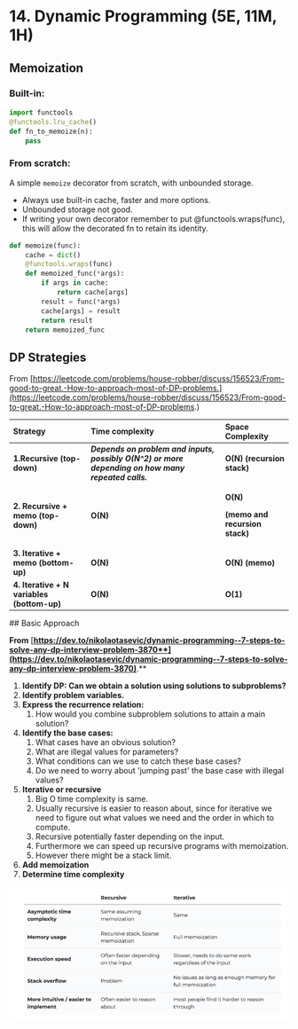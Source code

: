 # 14. Dynamic Programming \(5E, 11M, 1H\)

## Memoization 

### Built-in: 

```python
import functools
@functools.lru_cache()
def fn_to_memoize(n):
    pass
```

### From scratch:  

A simple `memoize` decorator from scratch, with unbounded storage.

* Always use built-in cache, faster and more options.  
* Unbounded storage not good. 
* If writing your own decorator remember to put @functools.wraps\(func\), this will allow the decorated fn to retain its identity.

```python
def memoize(func):
    cache = dict()
    @functools.wraps(func)
    def memoized_func(*args):
        if args in cache:
            return cache[args]
        result = func(*args)
        cache[args] = result
        return result
    return memoized_func
```

## DP Strategies

From [https://leetcode.com/problems/house-robber/discuss/156523/From-good-to-great.-How-to-approach-most-of-DP-problems.](https://leetcode.com/problems/house-robber/discuss/156523/From-good-to-great.-How-to-approach-most-of-DP-problems.) 

<table>
  <thead>
    <tr>
      <th style="text-align:left">Strategy</th>
      <th style="text-align:left">Time complexity</th>
      <th style="text-align:left">Space Complexity</th>
    </tr>
  </thead>
  <tbody>
    <tr>
      <td style="text-align:left"><b>1.Recursive (top-down)</b>
      </td>
      <td style="text-align:left"><em><b>Depends on problem and inputs, possibly O(N^2) or more depending on how many repeated calls. </b></em>
      </td>
      <td style="text-align:left"><b>O(N) (recursion stack)</b>
      </td>
    </tr>
    <tr>
      <td style="text-align:left"><b>2. Recursive + memo (top-down)</b>
      </td>
      <td style="text-align:left"><b>O(N)</b>
      </td>
      <td style="text-align:left">
        <p><b>O(N) </b>
        </p>
        <p><b>(memo and recursion stack)</b>
        </p>
      </td>
    </tr>
    <tr>
      <td style="text-align:left"><b>3. Iterative + memo (bottom-up)</b>
      </td>
      <td style="text-align:left"><b>O(N)</b>
      </td>
      <td style="text-align:left"><b>O(N) (memo)</b>
      </td>
    </tr>
    <tr>
      <td style="text-align:left"><b>4. Iterative + N variables (bottom-up)</b>
      </td>
      <td style="text-align:left"><b>O(N)</b>
      </td>
      <td style="text-align:left"><b>O(1)</b>
      </td>
    </tr>
  </tbody>
</table>## Basic Approach

**From** [**https://dev.to/nikolaotasevic/dynamic-programming--7-steps-to-solve-any-dp-interview-problem-3870**](https://dev.to/nikolaotasevic/dynamic-programming--7-steps-to-solve-any-dp-interview-problem-3870)**.** 

1. **Identify DP: Can we obtain a solution using solutions to subproblems?** 
2. **Identify problem variables.** 
3. **Express the recurrence relation:**  
   1. How would you combine subproblem solutions to attain a main solution? 
4. **Identify the base cases:** 
   1. What cases have an obvious solution? 
   2. What are illegal values for parameters? 
   3. What conditions can we use to catch these base cases? 
   4. Do we need to worry about 'jumping past' the base case with illegal values? 
5. **Iterative or recursive**
   1. Big O time complexity is same. 
   2. Usually recursive is easier to reason about, since for iterative we need to figure out what values we need and the order in which to compute. 
   3. Recursive potentially faster depending on the input. 
   4. Furthermore we can speed up recursive programs with memoization. 
   5. However there might be a stack limit. 
6. **Add memoization**
7. **Determine time complexity**

![](../../../.gitbook/assets/image%20%2814%29.png)

